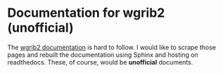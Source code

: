 # Documentation for wgrib2 (unofficial)

The [wgrib2 documentation](https://www.cpc.ncep.noaa.gov/products/wesley/wgrib2/) is hard to follow. I would like to scrape those pages and rebuilt the documentation using Sphinx and hosting on readthedocs. These, of course, would be **unofficial** documents.
